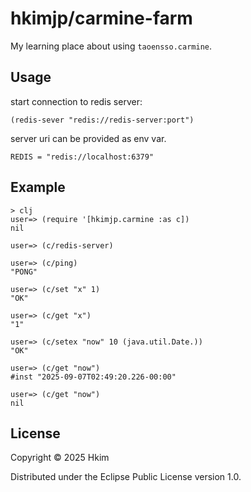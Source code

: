 # hkimjp/carmine-farm

My learning place about using `taoensso.carmine`.

## Usage

start connection to redis server:

    (redis-sever "redis://redis-server:port")

server uri can be provided as env var.

    REDIS = "redis://localhost:6379"

## Example

    > clj
    user=> (require '[hkimjp.carmine :as c])
    nil

    user=> (c/redis-server)

    user=> (c/ping)
    "PONG"

    user=> (c/set "x" 1)
    "OK"

    user=> (c/get "x")
    "1"

    user=> (c/setex "now" 10 (java.util.Date.))
    "OK"

    user=> (c/get "now")
    #inst "2025-09-07T02:49:20.226-00:00"

    user=> (c/get "now")
    nil

## License

Copyright © 2025 Hkim

Distributed under the Eclipse Public License version 1.0.

